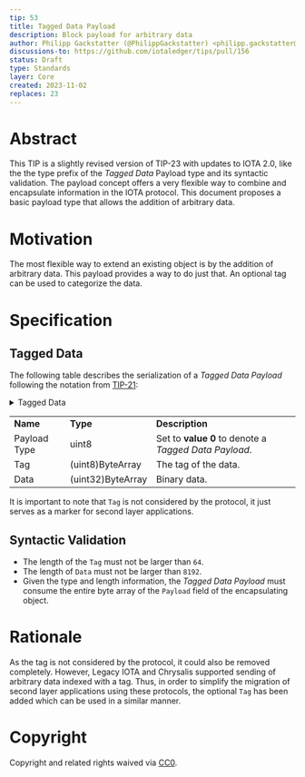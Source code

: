 ```yaml
---
tip: 53
title: Tagged Data Payload
description: Block payload for arbitrary data
author: Philipp Gackstatter (@PhilippGackstatter) <philipp.gackstatter@iota.org>
discussions-to: https://github.com/iotaledger/tips/pull/156
status: Draft
type: Standards
layer: Core
created: 2023-11-02
replaces: 23
---
```


# Abstract

This TIP is a slightly revised version of TIP-23 with updates to IOTA 2.0, like the the type prefix of the _Tagged Data_
Payload type and its syntactic validation. The payload concept offers a very flexible way to combine and encapsulate
information in the IOTA protocol. This document proposes a basic payload type that allows the addition of arbitrary
data.

# Motivation

The most flexible way to extend an existing object is by the addition of arbitrary data. This payload provides a way to
do just that. An optional tag can be used to categorize the data.

# Specification

## Tagged Data

The following table describes the serialization of a _Tagged Data Payload_ following the notation from
[TIP-21](../TIP-0021/tip-0021.md):

<details>
  <summary>Tagged Data</summary>
  <blockquote>Data with an optional tag.</blockquote>
</details>
<table>
  <tr>
    <td>
      <b>Name</b>
    </td>
    <td>
      <b>Type</b>
    </td>
    <td>
      <b>Description</b>
    </td>
  </tr>
  <tr>
    <td>Payload Type</td>
    <td>uint8</td>
    <td>Set to <strong>value 0</strong> to denote a <i>Tagged Data Payload</i>.</td>
  </tr>
  <tr>
    <td>Tag</td>
    <td>(uint8)ByteArray</td>
    <td>The tag of the data.</td>
  </tr>
  <tr>
    <td>Data</td>
    <td>(uint32)ByteArray</td>
    <td>Binary data.</td>
  </tr>
</table>

It is important to note that `Tag` is not considered by the protocol, it just serves as a marker for second layer
applications.

## Syntactic Validation

- The length of the `Tag` must not be larger than `64`.
- The length of `Data` must not be larger than `8192`.
- Given the type and length information, the _Tagged Data Payload_ must consume the entire byte array of the `Payload`
  field of the encapsulating object.

# Rationale

As the tag is not considered by the protocol, it could also be removed completely. However, Legacy IOTA and Chrysalis
supported sending of arbitrary data indexed with a tag. Thus, in order to simplify the migration of second layer
applications using these protocols, the optional `Tag` has been added which can be used in a similar manner.

# Copyright

Copyright and related rights waived via [CC0](https://creativecommons.org/publicdomain/zero/1.0/).

